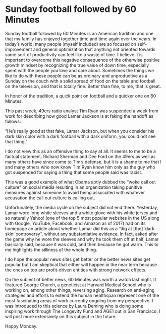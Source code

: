 # Sunday football followed by 60 Minutes

Sunday football followed by 60 Minutes is an American tradition and one that my family has enjoyed together time and time again over the years. In today’s world, many people (myself included) are so focused on self-improvement and general optimization that anything not oriented towards some sort of productivity can feel like a waste of time. I believe it is important to overcome this negative consequence of the otherwise positive growth mindset by recognizing the true value of down time, especially spent with the people you love and care about. Sometimes the things we like to do with these people can be as ordinary and unproductive as a Sunday on the couch with a solid spread of food on the table and football on the television, and that is totally fine. Better than fine, to me, that is great.

In honor of the tradition, a quick point on football and a quicker one on 60 Minutes.

This past week, 49ers radio analyst Tim Ryan was suspended a week from work for describing how good Lamar Jackson is at faking the handoff as follows:

“He’s really good at that fake, Lamar Jackson, but when you consider his dark skin color with a dark football with a dark uniform, you could not see that thing,”

I do not view this as an offensive thing to say at all. It seems to me to be a factual statement. Richard Sherman and Dee Ford on the 49ers as well as many others have since come to Tim’s defense, but it is a shame to me that I and many others who now know Tim Ryan know him only as the guy who got suspended for saying a thing that some people said was racist.

This was a good example of what Obama aptly dubbed the “woke call out culture” on social media resulting in an organization taking punitive measures against someone to avoid being associated with whatever accusation the call out culture is calling out.

Unfortunately, the media cycle on the subject did not end there. Yesterday, Lamar wore long white sleeves and a white glove with his white jersey and so naturally Yahoo! (one of the top 5 most popular websites in the US along with Google, YouTube, Facebook, and Amazon as of 2017) had on its homepage an article about whether Lamar did this as a “dig at [the] ‘dark skin’ controversy”, without any substantiative evidence. In fact, asked after the game why he wore the sleeves and why he took them off at half, Lamar basically said, because it was cold, and then because he got warm. This to me highlights the silliness of the whole thing.

I do hope the popular news sites get better or the better news sites get popular but I am skeptical that either will happen in the near term because the ones on top are profit-driven entities with strong network effects.

On the subject of better news, 60 Minutes was worth a watch last night. It featured George Church, a geneticist at Harvard Medical School who is working on, among other things, reversing aging. Research on anti-aging strategies and efforts to extend the human healthspan represent one of the most fascinating areas of work currently ongoing from my perspective. I was introduced to this science by Laura Deming who is doing some inspiring work through The Longevity Fund and AGE1 out in San Francisco. I will post more extensively on this subject in the future.

Happy Monday.
